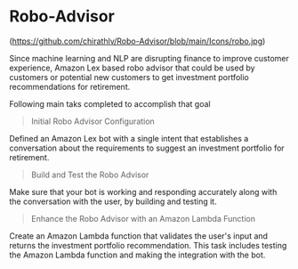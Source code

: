 # Robo-Advisor

(https://github.com/chirathlv/Robo-Advisor/blob/main/Icons/robo.jpg)

Since machine learning and NLP are disrupting finance to improve customer experience, Amazon Lex based robo advisor that could be used by customers or potential new customers to get investment portfolio recommendations for retirement.

Following main taks completed to accomplish that goal

> Initial Robo Advisor Configuration

Defined an Amazon Lex bot with a single intent that establishes a conversation about the requirements to suggest an investment portfolio for retirement.

> Build and Test the Robo Advisor

Make sure that your bot is working and responding accurately along with the conversation with the user, by building and testing it.

> Enhance the Robo Advisor with an Amazon Lambda Function

Create an Amazon Lambda function that validates the user's input and returns the investment portfolio recommendation. This task includes testing the Amazon Lambda function and making the integration with the bot.
